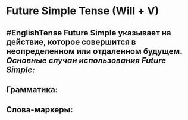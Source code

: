 # Future Simple Tense (Will + V)
#EnglishTense 
	Future Simple указывает на действие, которое совершится в неопределенном или отдаленном будущем.
*Основные случаи использования Future Simple:*
-

## Грамматика:

## Слова-маркеры:
